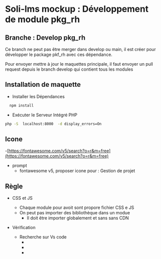 # Soli-lms mockup : Développement de module pkg_rh

## Branche : Develop pkg_rh

Ce branch ne peut pas être merger dans develop ou main, il est créer pour développer le package pkf_rh avec ces dépendance.

Pour envoyer mettre à jour le maquettes principale, il faut envoyer un pull request depuis le branch develop qui contient tous les modules

## Installation de maquette

- Installer les Dépendances
  
```bash
  npm install
```

- Exécuter le Serveur Intégré PHP
  
```bash
php -S  localhost:8000  -d display_errors=On
```


## Icone 

-[https://fontawesome.com/v5/search?o=r&m=free](https://fontawesome.com/v5/search?o=r&m=free)

- prompt 
  - fontawesome v5, proposer icone pour : Gestion de projet


## Règle 

- CSS et JS
  - Chaque module pour avoit sont propore fichier CSS e JS
  - On peut pas importer des bibliothèque dans un modue 
    - Il doit être importer globalement et sans sans CDN

- Vérification 
  - Recherche sur Vs code 
    - <link
    - <link rel
    - <script src

## Bug 

- Le sous-menu de module doit être active pendant la navigation dans un module

## Insertion des modules 

````bash
# Ajouter ModuleA en tant que sous-module
git submodule add https://github.com/soli-lms/pkg_rh_mockup.git modules/pkg_rh
git submodule add https://github.com/soli-lms/pkg_competences_mockup.git modules/pkg_competences
git submodule add https://github.com/soli-lms/pkg_creation_projets_mockup.git modules/pkg_creation_projets
git submodule add https://github.com/soli-lms/pkg_realisation_projets_mockup.git modules/pkg_realisation_projets
git submodule add https://github.com/soli-lms/pkg_validations_mockup.git modules/pkg_validations
git submodule add https://github.com/soli-lms/pkg_suivi_mockup.git modules/pkg_suivi
git submodule add https://github.com/soli-lms/pkg_autorisation_mockup.git modules/pkg_autorisation


````


## à Ajouter dans Lab_git 

Supprimer un sous module 

````bash
# Étape 1 : Supprimer l'entrée du sous-module dans le fichier .gitmodules
# Cela supprime les informations de configuration du sous-module.
git config -f .gitmodules --remove-section submodule.pkg_rh

# Étape 2 : Supprimer l'entrée dans la configuration Git
# Cela supprime toute référence restante au sous-module dans le fichier de configuration principal.
git config -f .git/config --remove-section submodule.pkg_rh

# Étape 3 : Supprimer le dossier du sous-module
# Cela supprime les fichiers du sous-module de votre répertoire de travail.
# J'ai supprimer le dossier manuellement
rm -rf pkg_rh

# Étape 4 : Supprimer les informations du sous-module dans l'index
# Cette commande supprime le sous-module de l'index, mais conserve le dossier de travail intact.
git rm --cached pkg_rh

# Étape 5 : Valider les modifications dans le dépôt
# Enfin, nous enregistrons les modifications pour confirmer la suppression du sous-module.
git commit -m "Suppression du sous-module pkg_rh"

````